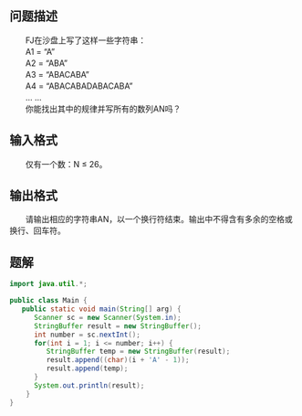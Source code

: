 ## 问题描述
　　FJ在沙盘上写了这样一些字符串：  
　　A1 = “A”  
　　A2 = “ABA”  
　　A3 = “ABACABA”  
　　A4 = “ABACABADABACABA”  
　　… …  
　　你能找出其中的规律并写所有的数列AN吗？  
## 输入格式   
　　仅有一个数：N ≤ 26。  
## 输出格式   
　　请输出相应的字符串AN，以一个换行符结束。输出中不得含有多余的空格或换行、回车符。  
## 题解
```java
import java.util.*;

public class Main {
   public static void main(String[] arg) {
      Scanner sc = new Scanner(System.in);
      StringBuffer result = new StringBuffer();
      int number = sc.nextInt();
      for(int i = 1; i <= number; i++) {
         StringBuffer temp = new StringBuffer(result);
         result.append((char)(i + 'A' - 1));
         result.append(temp);
      }
      System.out.println(result);
    }
}
```